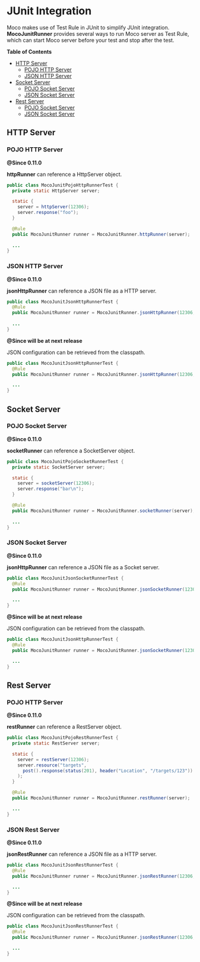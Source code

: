 # JUnit Integration

Moco makes use of Test Rule in JUnit to simplify JUnit integration. **MocoJunitRunner** provides several ways to run Moco server as Test Rule, which can start Moco server before your test and stop after the test.

**Table of Contents**

* [HTTP Server](#http-server)
  * [POJO HTTP Server](#pojo-http-server)
  * [JSON HTTP Server](#json-http-server)
* [Socket Server](#socket-server)
  * [POJO Socket Server](#pojo-socket-server)
  * [JSON Socket Server](#json-socket-server)
* [Rest Server](#rest-server)
  * [POJO Socket Server](#pojo-rest-server)
  * [JSON Socket Server](#json-rest-server)

## HTTP Server

### POJO HTTP Server

**@Since 0.11.0**

**httpRunner** can reference a HttpServer object.

```java
public class MocoJunitPojoHttpRunnerTest {
  private static HttpServer server;

  static {
    server = httpServer(12306);
    server.response("foo");
  }

  @Rule
  public MocoJunitRunner runner = MocoJunitRunner.httpRunner(server);
  
  ...
}
```

### JSON HTTP Server

**@Since 0.11.0**

**jsonHttpRunner** can reference a JSON file as a HTTP server.

```java
public class MocoJunitJsonHttpRunnerTest {
  @Rule
  public MocoJunitRunner runner = MocoJunitRunner.jsonHttpRunner(12306, "foo.json");
  
  ...
}
```

**@Since will be at next release**

JSON configuration can be retrieved from the classpath.

```java
public class MocoJunitJsonHttpRunnerTest {
  @Rule
  public MocoJunitRunner runner = MocoJunitRunner.jsonHttpRunner(12306, Moco.pathResource("foo.json"));

  ...
}
```

## Socket Server

### POJO Socket Server

**@Since 0.11.0**

**socketRunner** can reference a SocketServer object.

```java
public class MocoJunitPojoSocketRunnerTest {
  private static SocketServer server;

  static {
    server = socketServer(12306);
    server.response("bar\n");
  }

  @Rule
  public MocoJunitRunner runner = MocoJunitRunner.socketRunner(server);
  
  ...
}
```

### JSON Socket Server

**@Since 0.11.0**

**jsonHttpRunner** can reference a JSON file as a Socket server.

```java
public class MocoJunitJsonSocketRunnerTest {
  @Rule
  public MocoJunitRunner runner = MocoJunitRunner.jsonSocketRunner(12306, "foo.json");

  ...
}
```

**@Since will be at next release**

JSON configuration can be retrieved from the classpath.

```java
public class MocoJunitJsonHttpRunnerTest {
  @Rule
  public MocoJunitRunner runner = MocoJunitRunner.jsonSocketRunner(12306, Moco.pathResource("foo.json"));

  ...
}
```

## Rest Server

### POJO HTTP Server

**@Since 0.11.0**

**restRunner** can reference a RestServer object.

```java
public class MocoJunitPojoRestRunnerTest {
  private static RestServer server;

  static {
    server = restServer(12306);
    server.resource("targets",
      post().response(status(201), header("Location", "/targets/123"))
    );
  }

  @Rule
  public MocoJunitRunner runner = MocoJunitRunner.restRunner(server);

  ...
}
```

### JSON Rest Server

**@Since 0.11.0**

**jsonRestRunner** can reference a JSON file as a HTTP server.

```java
public class MocoJunitJsonRestRunnerTest {
  @Rule
  public MocoJunitRunner runner = MocoJunitRunner.jsonRestRunner(12306, "rest.json");

  ...
}
```

**@Since will be at next release**

JSON configuration can be retrieved from the classpath.

```java
public class MocoJunitJsonRestRunnerTest {
  @Rule
  public MocoJunitRunner runner = MocoJunitRunner.jsonRestRunner(12306, Moco.pathResource("foo.json"));

  ...
}
```